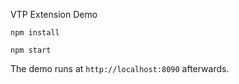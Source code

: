 
VTP Extension Demo

`npm install`

`npm start`

The demo runs at `http://localhost:8090` afterwards.